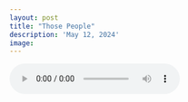 ```yaml
---
layout: post
title: "Those People"
description: 'May 12, 2024'
image:
---
```


<audio controls>
  <source src="assets/audio/fbc_2024-05-12_sermon.mp3" type="audio/mp3">
Your browser does not support the audio element.
</audio>

